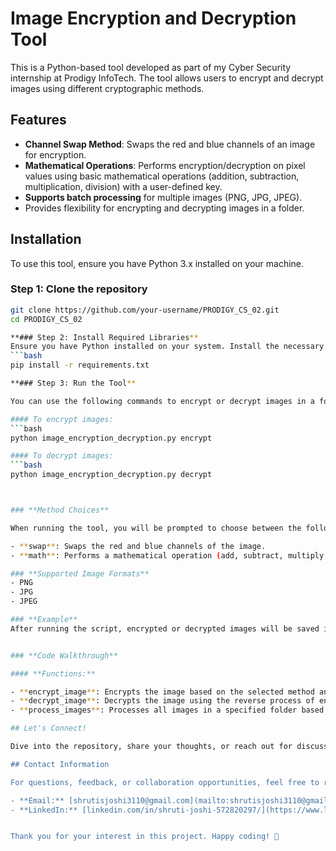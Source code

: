 # Image Encryption and Decryption Tool

This is a Python-based tool developed as part of my Cyber Security internship at Prodigy InfoTech. The tool allows users to encrypt and decrypt images using different cryptographic methods.

## Features
- **Channel Swap Method**: Swaps the red and blue channels of an image for encryption.
- **Mathematical Operations**: Performs encryption/decryption on pixel values using basic mathematical operations (addition, subtraction, multiplication, division) with a user-defined key.
- **Supports batch processing** for multiple images (PNG, JPG, JPEG).
- Provides flexibility for encrypting and decrypting images in a folder.

## Installation
To use this tool, ensure you have Python 3.x installed on your machine.

### Step 1: Clone the repository
```bash
git clone https://github.com/your-username/PRODIGY_CS_02.git
cd PRODIGY_CS_02

**### Step 2: Install Required Libraries**
Ensure you have Python installed on your system. Install the necessary libraries by running:
```bash
pip install -r requirements.txt

**### Step 3: Run the Tool**

You can use the following commands to encrypt or decrypt images in a folder.

#### To encrypt images:
```bash
python image_encryption_decryption.py encrypt

#### To decrypt images:
```bash
python image_encryption_decryption.py decrypt



### **Method Choices**

When running the tool, you will be prompted to choose between the following encryption methods:

- **swap**: Swaps the red and blue channels of the image.
- **math**: Performs a mathematical operation (add, subtract, multiply, divide) with a user-defined key.

### **Supported Image Formats**
- PNG
- JPG
- JPEG

### **Example**
After running the script, encrypted or decrypted images will be saved in the `output_images` folder.


### **Code Walkthrough**

#### **Functions:**

- **encrypt_image**: Encrypts the image based on the selected method and key.
- **decrypt_image**: Decrypts the image using the reverse process of encryption.
- **process_images**: Processes all images in a specified folder based on the chosen action (encrypt or decrypt).

## Let's Connect!

Dive into the repository, share your thoughts, or reach out for discussions on programming, algorithms, or any related topics. I'm excited to learn and grow together with like-minded individuals!

## Contact Information

For questions, feedback, or collaboration opportunities, feel free to reach out.

- **Email:** [shrutisjoshi3110@gmail.com](mailto:shrutisjoshi3110@gmail.com)  
- **LinkedIn:** [linkedin.com/in/shruti-joshi-572820297/](https://www.linkedin.com/in/shruti-joshi-572820297))


Thank you for your interest in this project. Happy coding! 🚀




